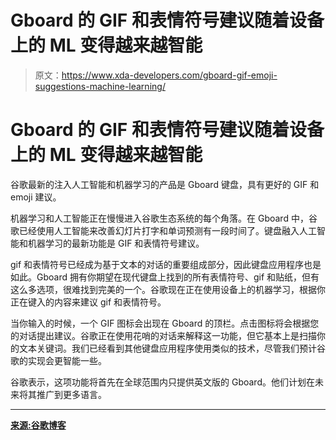 # Gboard 的 GIF 和表情符号建议随着设备上的 ML 变得越来越智能

> 原文：<https://www.xda-developers.com/gboard-gif-emoji-suggestions-machine-learning/>

# Gboard 的 GIF 和表情符号建议随着设备上的 ML 变得越来越智能

谷歌最新的注入人工智能和机器学习的产品是 Gboard 键盘，具有更好的 GIF 和 emoji 建议。

机器学习和人工智能正在慢慢进入谷歌生态系统的每个角落。在 Gboard 中，谷歌已经使用人工智能来改善幻灯片打字和单词预测有一段时间了。键盘融入人工智能和机器学习的最新功能是 GIF 和表情符号建议。

gif 和表情符号已经成为基于文本的对话的重要组成部分，因此键盘应用程序也是如此。Gboard 拥有你期望在现代键盘上找到的所有表情符号、gif 和贴纸，但有这么多选项，很难找到完美的一个。谷歌现在正在使用设备上的机器学习，根据你正在键入的内容来建议 gif 和表情符号。

当你输入的时候，一个 GIF 图标会出现在 Gboard 的顶栏。点击图标将会根据您的对话提出建议。谷歌正在使用花哨的对话来解释这一功能，但它基本上是扫描你的文本关键词。我们已经看到其他键盘应用程序使用类似的技术，尽管我们预计谷歌的实现会更智能一些。

谷歌表示，这项功能将首先在全球范围内只提供英文版的 Gboard。他们计划在未来将其推广到更多语言。

* * *

[**来源:谷歌博客**](https://www.blog.google/products/search/may-we-gif-you-suggestion-emojis-and-more-gboard/)